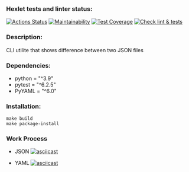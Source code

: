 ### Hexlet tests and linter status:
[![Actions Status](https://github.com/emp7yhead/python-project-lvl2/workflows/hexlet-check/badge.svg)](https://github.com/emp7yhead/python-project-lvl2/actions) [![Maintainability](https://api.codeclimate.com/v1/badges/020f403c6131e21f36b5/maintainability)](https://codeclimate.com/github/emp7yhead/python-project-lvl2/maintainability) [![Test Coverage](https://api.codeclimate.com/v1/badges/020f403c6131e21f36b5/test_coverage)](https://codeclimate.com/github/emp7yhead/python-project-lvl2/test_coverage) [![Check lint & tests](https://github.com/emp7yhead/python-project-lvl2/actions/workflows/check_lint_%20tests.yml/badge.svg)](https://github.com/emp7yhead/python-project-lvl2/actions/workflows/check_lint_%20tests.yml)
### Description:
CLI utilite that shows difference between two JSON files

### Dependencies:
- python = "^3.9"
- pytest = "^6.2.5"
- PyYAML = "^6.0"

### Installation:
```
make build
make package-install
```

### Work Process
- JSON
[![asciicast](https://asciinema.org/a/nuZbBzG5Xmbn4gVdiCg4gdR7l.svg)](https://asciinema.org/a/nuZbBzG5Xmbn4gVdiCg4gdR7l)

- YAML
[![asciicast](https://asciinema.org/a/7pKkiN4ZfeGYwUBGN2h0YGoEe.svg)](https://asciinema.org/a/7pKkiN4ZfeGYwUBGN2h0YGoEe)
